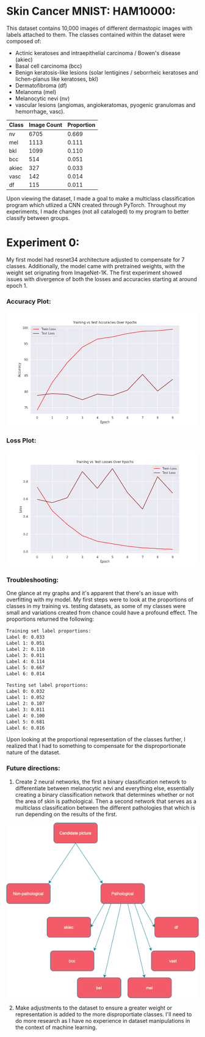 # Skin Cancer MNIST: HAM10000:
This dataset contains 10,000 images of different dermastopic images with labels attached to them. The classes contained within the dataset were composed of:
* Actinic keratoses and intraepithelial carcinoma / Bowen's disease (akiec)
* Basal cell carcinoma (bcc) 
* Benign keratosis-like lesions (solar lentigines / seborrheic keratoses and lichen-planus like keratoses, bkl)
* Dermatofibroma (df)
* Melanoma (mel)
* Melanocytic nevi (nv) 
* vascular lesions (angiomas, angiokeratomas, pyogenic granulomas and hemorrhage, vasc). 


| Class    | Image Count| Proportion |
|----------|----------|----------|
| nv   | 6705     | 0.669    |
| mel    | 1113     |0.111     |
| bkl     | 1099    | 0.110   |
| bcc    | 514    | 0.051     |
| akiec    | 327     | 0.033   |
| vasc   | 142    |  0.014     |
| df     | 115     |0.011     |

Upon viewing the dataset, I made a goal to make a multiclass classification program which utlized a CNN created through PyTorch. Throughout my experiments, I made changes (not all cataloged) to my program to better classify between groups.

# Experiment 0:
My first model had resnet34 architecture adjusted to compensate for 7 classes. Additionally, the model came with pretrained weights, with the weight set orignating from ImageNet-1K. The first experiment showed issues with divergence of both the losses and accuracies starting at around epoch 1. 

### Accuracy Plot:
![Loss0](models/experiment0/accuracy_plot.png)

### Loss Plot:
![Accuracy0](models/experiment0/loss_plot.png)

### Troubleshooting:
One glance at my graphs and it's apparent that there's an issue with overfitting with my model. My first steps were to look at the proportions of classes in my training vs. testing datasets, as some of my classes were small and variations created from chance could have a profound effect. The proportions returned the following:

```
Training set label proportions:
Label 0: 0.033
Label 1: 0.051
Label 2: 0.110
Label 3: 0.011
Label 4: 0.114
Label 5: 0.667
Label 6: 0.014
```
```
Testing set label proportions:
Label 0: 0.032
Label 1: 0.052
Label 2: 0.107
Label 3: 0.011
Label 4: 0.100
Label 5: 0.681
Label 6: 0.016
```
Upon looking at the proportional representation of the classes further, I realized that I had to something to compensate for the disproportionate nature of the dataset.

### Future directions:
1) Create 2 neural networks, the first a binary classification network to differentiate between melanocytic nevi and everything else, essentially creating a binary classification network that determines whether or not the area of skin is pathological. Then a second network that serves as a multiclass classification between the different pathologies that which is run depending on the results of the first. 

<div align="center">
  <img src="images/flowchart.png" alt="description of image">
</div>

2) Make adjustments to the dataset to ensure a greater weight or representation is added to the more disproportiate classes. I'll need to do more research as I have no experience in dataset manipulations in the context of machine learning. 
